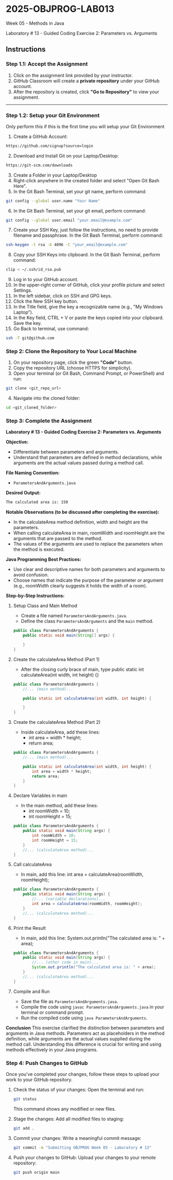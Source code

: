 # **2025-OBJPROG-LAB013**
Week 05 - Methods in Java

Laboratory # 13 - Guided Coding Exercise 2: Parameters vs. Arguments

## **Instructions**

### **Step 1.1: Accept the Assignment**

   1. Click on the assignment link provided by your instructor.
   2. GitHub Classroom will create a **private repository** under your GitHub account.
   3. After the repository is created, click **"Go to Repository"** to view your assignment.

---

### **Step 1.2: Setup your Git Environment**
Only perform this if this is the first time you will setup your Git Environment

   1. Create a GitHub Account:
   ```bash
   https://github.com/signup?source=login
   ```
      
   2. Download and Install Git on your Laptop/Desktop:
   ```bash
   https://git-scm.com/downloads
   ```
   
   3. Create a Folder in your Laptop/Desktop
   4. Right-click anywhere in the created folder and select "Open Git Bash Here".
   5. In the Git Bash Terminal, set your git name, perform command:
   ```bash
   git config --global user.name "Your Name"
   ```
   
   6. In the Git Bash Terminal, set your git email, perform command:
   ```bash
   git config --global user.email "your.email@example.com"
   ```
   
   7. Create your SSH Key, just follow the instructions, no need to provide filename and passphrase. In the Git Bash Terminal, perform command:
   ```bash
   ssh-keygen -t rsa -b 4096 -C "your_email@example.com"
   ```
   
   8. Copy your SSH Keys into clipboard. In the Git Bash Terminal, perform command:
   ```bash
   clip < ~/.ssh/id_rsa.pub
   ```
   
   9. Log in to your GitHub account.
   10. In the upper-right corner of GitHub, click your profile picture and select Settings.
   11. In the left sidebar, click on SSH and GPG keys.
   12. Click the New SSH key button.
   13. In the Title field, give the key a recognizable name (e.g., "My Windows Laptop").
   14. In the Key field, CTRL + V or paste the keys copied into your clipboard. Save the key.
   15. Go Back to terminal, use command:
   ```bash
   ssh -T git@github.com
   ```

### **Step 2: Clone the Repository to Your Local Machine**

   1. On your repository page, click the green **"Code"** button.
   2. Copy the repository URL (choose HTTPS for simplicity).
   3. Open your terminal (or Git Bash, Command Prompt, or PowerShell) and run:
   
   ```bash
   git clone <git_repo_url>
   ```
   
   4. Navigate into the cloned folder:
   
   ```bash
   cd <git_cloned_folder>
   ```

### **Step 3: Complete the Assignment**

**Laboratory # 13 - Guided Coding Exercise 2: Parameters vs. Arguments**

   **Objective:**
   - Differentiate between parameters and arguments.
   - Understand that parameters are defined in method declarations, while arguments are the actual values passed during a method call.

   **File Naming Convention:**
   - `ParametersAndArguments.java`

   **Desired Output:**
   ```txt
   The calculated area is: 150
   ```

   **Notable Observations (to be discussed after completing the exercise):**
   - In the calculateArea method definition, width and height are the parameters.
   - When calling calculateArea in main, roomWidth and roomHeight are the arguments that are passed to the method.
   - The values of the arguments are used to replace the parameters when the method is executed.

   **Java Programming Best Practices:**
   - Use clear and descriptive names for both parameters and arguments to avoid confusion.
   - Choose names that indicate the purpose of the parameter or argument (e.g., roomWidth clearly suggests it holds the width of a room).
      
   **Step-by-Step Instructions:**

   1. Setup Class and Main Method
      - Create a file named `ParametersAndArguments.java`.
      - Define the class `ParametersAndArguments` and the `main` method.
      ```Java      
      public class ParametersAndArguments {
          public static void main(String[] args) {
      
          }
      }
      ```
            
   2. Create the calculateArea Method (Part 1)
      - After the closing curly brace of main, type public static int calculateArea(int width, int height) {}
      ```Java
      public class ParametersAndArguments {
          //... (main method)...
      
          public static int calculateArea(int width, int height) {
      
          }
      }
      ```

   3. Create the calculateArea Method (Part 2)
      - Inside calculateArea, add these lines:
         - int area = width * height;
         - return area;
      ```Java
      public class ParametersAndArguments {
          //... (main method)...
      
          public static int calculateArea(int width, int height) {
              int area = width * height;
              return area;
          }
      }
      ```

   4. Declare Variables in main
      - In the main method, add these lines:
         - int roomWidth = 10;
         - int roomHeight = 15;
      ```Java
      public class ParametersAndArguments {
          public static void main(String args) {
              int roomWidth = 10;
              int roomHeight = 15;
          }
          //... (calculateArea method)...
      }
      ```

   5. Call calculateArea
      - In main, add this line: int area = calculateArea(roomWidth, roomHeight);
      ```Java
      public class ParametersAndArguments {
          public static void main(String args) {
              //... (variable declarations)...
              int area = calculateArea(roomWidth, roomHeight);
          }
          //... (calculateArea method)...
      }
      ```

   6. Print the Result
      - In main, add this line: System.out.println("The calculated area is: " + area);
      ```Java
      public class ParametersAndArguments {
          public static void main(String args) {
              //... (other code in main)...
              System.out.println("The calculated area is: " + area);
          }
          //... (calculateArea method)...
      }
      ```

   7. Compile and Run
       - Save the file as `ParametersAndArguments.java`.
       - Compile the code using `javac ParametersAndArguments.java` in your terminal or command prompt.
       - Run the compiled code using `java ParametersAndArguments`.

   **Conclusion**
   This exercise clarified the distinction between parameters and arguments in Java methods. Parameters act as placeholders in the method definition, while arguments are the actual values supplied during the method call. Understanding this difference is crucial for writing and using methods effectively in your Java programs.

### **Step 4: Push Changes to GitHub**
Once you've completed your changes, follow these steps to upload your work to your GitHub repository.

1. Check the status of your changes:
   Open the terminal and run:
   
   ```bash
   git status
   ```
   This command shows any modified or new files.
   
2. Stage the changes:
   Add all modified files to staging:
   
   ```bash
   git add .
   ```
   
3. Commit your changes:
   Write a meaningful commit message:
   
   ```bash
   git commit -m "Submitting OBJPROG Week 05 - Laboratory # 13"
   ```
   
4. Push your changes to GitHub:
   Upload your changes to your remote repository:
   
   ```bash
   git push origin main
   ```
